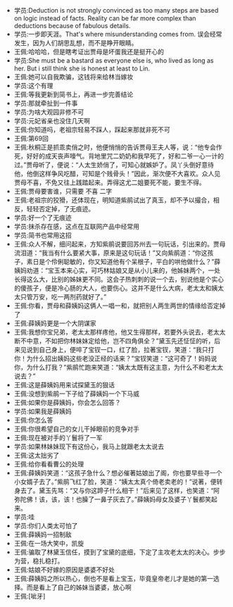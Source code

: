 - 学员:Deduction is not strongly convinced as too many steps are based on logic instead of facts. Reality can be far more complex than deductions because of fabulous details.
- 学员:一步即天涯。That's where misunderstanding comes from. 误会经常发生，因为人们胡思乱想，而不是睁开眼睛。
- 王佩:哈哈哈，但是瞎考证出贾母是坏蛋我还是挺开心的
- 学员:She must be a bastard as everyone else is, who lived as long as her. But i still think she is honest at least to Lin. 
- 王佩:她可以自我欺骗，这钱将来给林当嫁妆
- 学员:这个有理
- 王佩:等我更新到简书上，再进一步完善结论
- 学员:那就牵扯到一件事
- 学员:为啥大观园非修不可
- 学员:元妃省亲也没住几天啊
- 王佩:你知道吗，老祖宗轻易不踩人，踩起来那就非死不可
- 王佩:第69回
- 王佩:秋桐正是抓乖卖俏之时，他便悄悄的告诉贾母王夫人等，说：“他专会作死，好好的成天丧声嚎气。背地里咒二奶奶和我早死了，好和二爷一心一计的过。”贾母听了，便说：“人太生娇俏了，可知心就嫉妒了。凤丫头倒好意待他，他倒这样争风吃醋，可知是个贱骨头！”因此，渐次便不大喜欢。众人见贾母不喜，不免又往上践踏起来。弄得这尤二姐要死不能，要生不得。
- 王佩:贾母要害谁，只需要 不喜 二字
- 王佩:老祖宗的狡猾，还体现在，明知道紫鹃试出了真玉，却不予以撮合，相反，轻轻否定掉，了无痕迹。
- 学员:好一个了无痕迹
- 学员:抹杀存在感，这点在互联网产品中经常用
- 学员:简书也常用这招
- 王佩:众人不解，细问起来，方知紫鹃说要回苏州去一句玩话，引出来的。贾母流泪道：“我当有什么要紧大事，原来是这句玩话！”又向紫鹃道：“你这孩子，素日是个伶俐聪敏的，你又知道他有个呆根子，平白的哄他做什么？”薛姨妈劝道：“宝玉本来心实，可巧林姑娘又是从小儿来的，他姊妹两个，一处长得这么大，比别的姊妹更不同。这会子热刺刺的说一个去，别说他是个实心的傻孩子，便是冷心肠的大人，也要伤心。这并不是什么大病，老太太和姨太太只管万安，吃一两剂药就好了。”
- 王佩:你看，贾母和薛姨妈这俩人一唱一和，就把别人两生两世的情缘给否定掉了
- 王佩:薛姨妈更是一个大阴谋家
- 王佩:我想你宝兄弟，老太太那样疼他，他又生得那样，若要外头说去，老太太断不中意，不如把你林妹妹定给他，岂不四角俱全？”黛玉先还怔怔的听，后来见说到自己身上，便啐了宝钗一口，红了脸，拉著宝钗，笑道：“我只打你！为什么招出姨妈这些老没正经的话来？”宝钗笑道：“这可奇了！妈妈说你，为什么打我？”紫鹃忙跑来笑道：“姨太太既有这主意，为什么不和老太太说去？”
- 王佩:这是薛姨妈用来试探黛玉的狠话
- 王佩:没想到紫鹃一下子给了薛姨妈一个下马威
- 王佩:如果你是薛姨妈，你会怎么回答？
- 学员:如果我是薛姨妈
- 王佩:你怎么答
- 王佩:你很希望自己的女儿干掉眼前的竞争对手
- 王佩:现在被对手的丫鬟将了一军
- 学员:如果林妹妹现下有这份心，我马上就跟老太太说去
- 王佩:这太拙劣了
- 王佩:给你看看曹公的处理
- 王佩:薛姨妈笑道：“这孩子急什么？想必催著姑娘出了阁，你也要早些寻一个小女婿子去了。”紫鹃飞红了脸，笑道：“姨太太真个倚老卖老的！”说著，便转身去了。黛玉先骂：“又与你这蹄子什么相干！”后来见了这样，也笑道：“阿弥陀佛！该，该，该！也臊了一鼻子灰去了。”薛姨妈母女及婆子丫鬟都笑起来。
- 学员:哇
- 学员:你们人类太可怕了
- 王佩:薛姨妈一招制敌
- 王佩:在一场大笑中，凯旋
- 王佩:骗取了林黛玉信任，摸到了宝黛的底细，下定了主攻老太太的决心。步步为营，稳扎稳打。
- 王佩:姑娘不好嫁的原因是婆婆不好处
- 王佩:薛姨妈之所以热心，倒也不是看上宝玉，毕竟皇帝老儿才是她的第一选择。而是看上了自己的姊妹当婆婆，放心啊
- 王佩:[呲牙]
